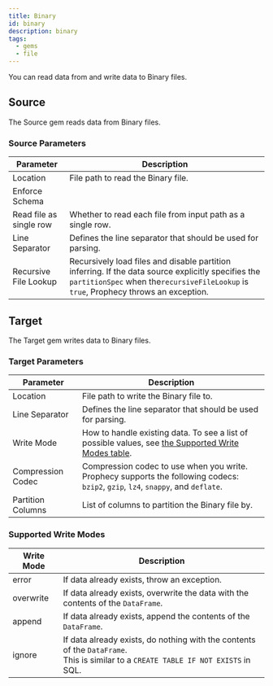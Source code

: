 ```yaml
---
title: Binary
id: binary
description: binary
tags:
  - gems
  - file
---
```


You can read data from and write data to Binary files.

## Source

The Source gem reads data from Binary files.

### Source Parameters

| Parameter               | Description                                                                                                                                                                                |
| ----------------------- | ------------------------------------------------------------------------------------------------------------------------------------------------------------------------------------------ |
| Location                | File path to read the Binary file.                                                                                                                                                         |
| Enforce Schema          |                                                                                                                                                                                            |
| Read file as single row | Whether to read each file from input path as a single row.                                                                                                                                 |
| Line Separator          | Defines the line separator that should be used for parsing.                                                                                                                                |
| Recursive File Lookup   | Recursively load files and disable partition inferring. If the data source explicitly specifies the `partitionSpec` when the`recursiveFileLookup` is `true`, Prophecy throws an exception. |

## Target

The Target gem writes data to Binary files.

### Target Parameters

| Parameter         | Description                                                                                                                            |
| ----------------- | -------------------------------------------------------------------------------------------------------------------------------------- |
| Location          | File path to write the Binary file to.                                                                                                 |
| Line Separator    | Defines the line separator that should be used for parsing.                                                                            |
| Write Mode        | How to handle existing data. To see a list of possible values, see [the Supported Write Modes table](#supported-write-modes).          |
| Compression Codec | Compression codec to use when you write. <br/>Prophecy supports the following codecs: `bzip2`, `gzip`, `lz4`, `snappy`, and `deflate`. |
| Partition Columns | List of columns to partition the Binary file by.                                                                                       |

### Supported Write Modes

| Write Mode | Description                                                                                                                             |
| ---------- | --------------------------------------------------------------------------------------------------------------------------------------- |
| error      | If data already exists, throw an exception.                                                                                             |
| overwrite  | If data already exists, overwrite the data with the contents of the `DataFrame`.                                                        |
| append     | If data already exists, append the contents of the `DataFrame`.                                                                         |
| ignore     | If data already exists, do nothing with the contents of the `DataFrame`. <br/>This is similar to a `CREATE TABLE IF NOT EXISTS` in SQL. |
